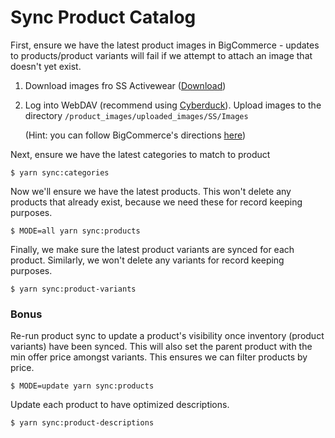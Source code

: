 # Sync Product Catalog

First, ensure we have the latest product images in BigCommerce - updates to products/product variants will fail if we attempt to attach an image that doesn't yet exist.

1. Download images fro SS Activewear ([Download](https://cdn.ssactivewear.com/DataLibrary/SNS_Activewear_Images.zip?_gl=1*dpav0w*_ga*NDc2Mzg4MTQ4LjE2OTY2ODgyODc.*_ga_B9ZFD6MJC3*MTcwODAwNTU3MC42NC4xLjE3MDgwMDU2MDIuMjguMC4w))

2. Log into WebDAV (recommend using [Cyberduck](https://cyberduck.io/)). Upload images to the directory `/product_images/uploaded_images/SS/Images`

   (Hint: you can follow BigCommerce's directions [here](https://support.bigcommerce.com/s/article/File-Access-WebDAV?language=en_US))

Next, ensure we have the latest categories to match to product

```
$ yarn sync:categories
```

Now we'll ensure we have the latest products. This won't delete any products that already exist, because we need these for record keeping purposes.

```
$ MODE=all yarn sync:products
```

Finally, we make sure the latest product variants are synced for each product. Similarly, we won't delete any variants for record keeping purposes.

```
$ yarn sync:product-variants
```

### Bonus

Re-run product sync to update a product's visibility once inventory (product variants) have been synced. This will also set the parent product with the min offer price amongst variants. This ensures we can filter products by price.

```
$ MODE=update yarn sync:products
```

Update each product to have optimized descriptions.

```
$ yarn sync:product-descriptions
```
